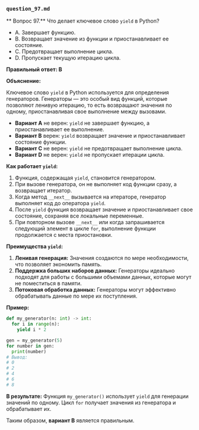 ### `question_97.md`

** Вопрос 97.** Что делает ключевое слово `yield` в Python?

- A.  Завершает функцию.
- B.  Возвращает значение из функции и приостанавливает ее состояние.
- C.  Предотвращает выполнение цикла.
- D.  Пропускает текущую итерацию цикла.

**Правильный ответ: B**

**Объяснение:**

Ключевое слово `yield` в Python используется для определения генераторов. Генераторы — это особый вид функций, которые позволяют ленивую итерацию, то есть возвращают значения по одному, приостанавливая свое выполнение между вызовами.

*   **Вариант A** не верен: `yield` не завершает функцию, а приостанавливает ее выполнение.
*   **Вариант B** верен: `yield` возвращает значение и приостанавливает состояние функции.
*   **Вариант C** не верен: `yield` не предотвращает выполнение цикла.
*   **Вариант D** не верен: `yield` не пропускает итерации цикла.

**Как работает `yield`:**

1.  Функция, содержащая `yield`, становится генератором.
2.  При вызове генератора, он не выполняет код функции сразу, а возвращает итератор.
3.  Когда метод `__next__` вызывается на итераторе, генератор выполняет код до оператора `yield`.
4.  После `yield` функция возвращает значение и приостанавливает свое состояние, сохраняя все локальные переменные.
5.  При повторном вызове `__next__` или когда запрашивается следующий элемент в цикле `for`, выполнение функции продолжается с места приостановки.

**Преимущества `yield`:**

1.  **Ленивая генерация:** Значения создаются по мере необходимости, что позволяет экономить память.
2.  **Поддержка больших наборов данных:** Генераторы идеально подходят для работы с большими объемами данных, которые могут не поместиться в памяти.
3.  **Потоковая обработка данных:** Генераторы могут эффективно обрабатывать данные по мере их поступления.

**Пример:**

```python
def my_generator(n: int) -> int:
  for i in range(n):
    yield i * 2

gen = my_generator(5)
for number in gen:
  print(number)
# Вывод:
# 0
# 2
# 4
# 6
# 8
```
**В результате:**
Функция `my_generator()` использует `yield` для генерации значений по одному. Цикл `for` получает значения из генератора и обрабатывает их.

Таким образом, **вариант B** является правильным.

